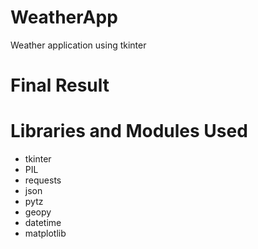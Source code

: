 # WeatherApp

  Weather application using tkinter

# Final Result

# Libraries and Modules Used
  
 - tkinter
 - PIL
 - requests
 - json
 - pytz
 - geopy
 - datetime
 - matplotlib
  
  

